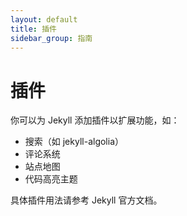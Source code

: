 ```yaml
---
layout: default
title: 插件
sidebar_group: 指南
---
```


# 插件

你可以为 Jekyll 添加插件以扩展功能，如：

- 搜索（如 jekyll-algolia）
- 评论系统
- 站点地图
- 代码高亮主题

具体插件用法请参考 Jekyll 官方文档。